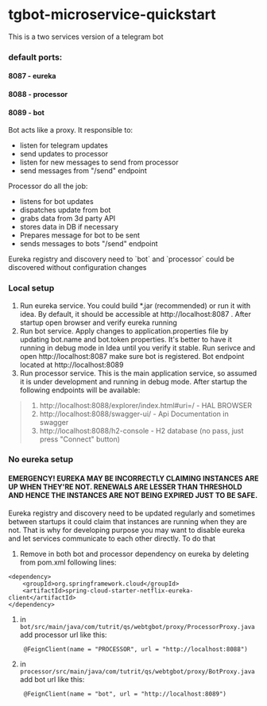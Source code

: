 # tgbot-microservice-quickstart
This is a two services version of a telegram bot
### default ports:
#### 8087 - eureka
#### 8088 - processor
#### 8089 - bot
<p>Bot acts like a proxy. It responsible to:  </p>

* listen for telegram updates 
* send updates to processor 
* listen for new messages to send from processor 
* send messages from "/send" endpoint 

<p>Processor do all the job:  </p>

*  listens for bot updates 
*  dispatches update from bot 
*  grabs data from 3d party API 
*  stores data in DB if necessary 
*  Prepares message for bot to be sent 
*  sends messages to bots "/send" endpoint 


<p>Eureka registry and discovery need to `bot` and `processor` could be discovered without configuration changes </p>

### Local setup 

1. Run eureka service. You could build *.jar (recommended) or run it with idea. 
By default, it should be accessible at http://localhost:8087 . After startup open browser and verify eureka running  
1. Run bot service. Apply changes to application.properties file by updating bot.name and bot.token properties. 
   It's better to have it running in debug mode in Idea until you verify it stable. 
   Run serivce and open http://localhost:8087 make sure bot is registered. 
   Bot endpoint located at http://localhost:8089 
1. Run processor service. This is the main application service, so assumed it is under development and running in debug mode. 
   After startup the following endpoints will be available:
>1. http://localhost:8088/explorer/index.html#uri=/ - HAL BROWSER
>1. http://localhost:8088/swagger-ui/ - Api Documentation in swagger
>1. http://localhost:8088/h2-console - H2 database (no pass, just press "Connect" button)


### No eureka setup
#### EMERGENCY! EUREKA MAY BE INCORRECTLY CLAIMING INSTANCES ARE UP WHEN THEY'RE NOT. RENEWALS ARE LESSER THAN THRESHOLD AND HENCE THE INSTANCES ARE NOT BEING EXPIRED JUST TO BE SAFE.
<p>Eureka registry and discovery need to be updated regularly and sometimes between startups it could claim that 
instances are running when they are not. That is why for developing purpose you may want to disable eureka and let 
services communicate to each other directly. To do that </p>

1. Remove in both bot and processor dependency on eureka by deleting from pom.xml following lines:
```
<dependency>
    <groupId>org.springframework.cloud</groupId>
    <artifactId>spring-cloud-starter-netflix-eureka-client</artifactId>
</dependency>
```

1. in `bot/src/main/java/com/tutrit/qs/webtgbot/proxy/ProcessorProxy.java` add processor url like this:
   ```
    @FeignClient(name = "PROCESSOR", url = "http://localhost:8088")
   ```
1. in `processor/src/main/java/com/tutrit/qs/webtgbot/proxy/BotProxy.java` add bot url like this:
   ```
    @FeignClient(name = "bot", url = "http://localhost:8089")
   ```


